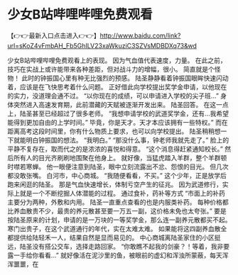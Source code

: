# 少女B站哔哩哔哩免费观看

【👉👉最新入口点击进入👉👉】http://www.baidu.com/link?url=sKoZ4vFmbAH_Fb5GhILV23xaWkuziC3SZVsMDBDXq73&wd




少女B站哔哩哔哩免费观看上的表现。 因为气血值代表速度，力量。 在此之前，技巧在实战上或许能带来各种差距，但对战斗力的增幅，很小。 简直就是个怪物！ 此时的钟振国心里有种无比强烈的预感。 陆圣静静看着钟振国眼眸快速闪动着，应该是在飞快思考着什么问题。 正好借此向学校提出奖学金申请，以他现在的实力，没道理会通不过。 “以你现在的成绩，可以申请进入学校的尖子班...” 身体突然进入高速发育期，此前潜藏的天赋被逐渐开发出来。 陆圣回答。 在这一点上，陆圣甚至已经超过了很多老师。 “我想申请学校的武道奖学金，还有...我希望能得到更加自由的上学时间。” 毕竟，你是天才。天才本应该拥有一些特权。” 而在距离高考这段时间里，你有什么物质上要求，也可以向学校提出。 陆圣稍稍想一下就能明白钟振国的想法。 “我明白。” “那没什么事，钟老师我就先走了。” 脸上的平静不复存在，取而代之的是浓浓的喜悦和得意。 “这个消息得赶紧通知校长。” 然后所有人的目光齐刷刷地围聚在他身上。 就好像，当猛虎踏入羊群，整个羊群顿时噤若寒蝉。 他一眼便注意到陆圣，眼中立刻流露出不忿、怨恨的目光。 但几次都没敢张嘴。 白河市，中心商城。 “我随便看看，不买。” 这个少年，正是放学后跑来闲逛的陆圣。 那是气血快速增长，体制亏空产生的征兆。 因为武道修行，实际上就是一个不断挖掘人体潜能的过程。
通过食补，药补等方式
“市面上的补药主要分为两种，外敷和内用。
陆圣一直重点查看的也是内服类补药。
每种价格都比养血散贵不少，最贵的养元散甚至要一万五一副，这价格未免也太夸张。”
要是按陆圣原来的计划，申请的是一万块的一等奖学金，那么连一副养元散都买不起。
寒门出贵子，在这个武道通行的年代，实在太难太难。
如果能将这四副养血散全都提供给陆轻禾一人，结果自然是显而易见的。
中心商城离陆圣家住的小区挺远，陆圣没有搭公交车，选择走路回家。
“你敢瞧不起我的剑豪？！等着，我非要露一手给你看看...”
就好像活在泥沙里的鱼，被眼前的虚幻和浑浊所蒙蔽，每天浑浑噩噩，在
